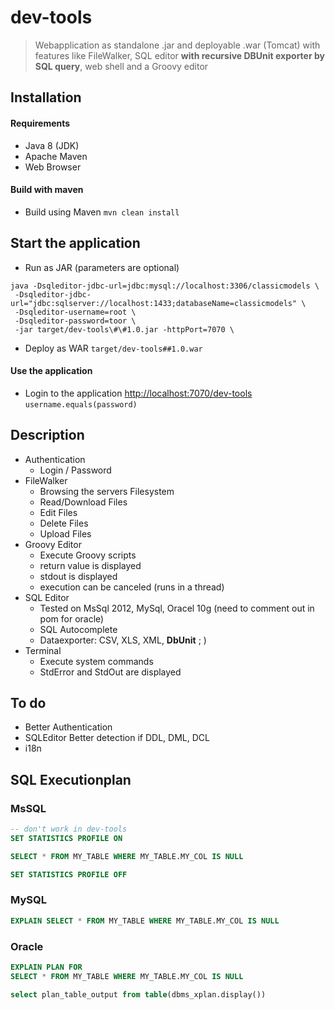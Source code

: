 # dev-tools
> Webapplication as standalone .jar and deployable .war (Tomcat) with features like FileWalker, SQL editor **with recursive DBUnit exporter by SQL query**, web shell and a Groovy editor  


## Installation

#### Requirements
- Java 8 (JDK)
- Apache Maven
- Web Browser


#### Build with maven
  - Build using Maven
```mvn clean install```

## Start the application
  - Run as JAR (parameters are optional)
```
java -Dsqleditor-jdbc-url=jdbc:mysql://localhost:3306/classicmodels \
 -Dsqleditor-jdbc-url="jdbc:sqlserver://localhost:1433;databaseName=classicmodels" \
 -Dsqleditor-username=root \
 -Dsqleditor-password=toor \
 -jar target/dev-tools\#\#1.0.jar -httpPort=7070 \
 ```
  - Deploy as WAR
```target/dev-tools##1.0.war```

#### Use the application
  - Login to the application [http://localhost:7070/dev-tools](http://localhost:7070/dev-tools)
```username.equals(password)```

## Description
- Authentication
  - Login / Password 
- FileWalker
  - Browsing the servers Filesystem
  - Read/Download Files
  - Edit Files
  - Delete Files
  - Upload Files
- Groovy Editor
  - Execute Groovy scripts
  - return value is displayed
  - stdout is displayed
  - execution can be canceled (runs in a thread)
- SQL Editor
  - Tested on MsSql 2012, MySql, Oracel 10g (need to comment out in pom for oracle)
  - SQL Autocomplete
  - Dataexporter: CSV, XLS, XML, **DbUnit** ; ) 
- Terminal
  - Execute system commands
  - StdError and StdOut are displayed

## To do
- Better Authentication
- SQLEditor Better detection if DDL, DML, DCL
- i18n

## SQL Executionplan

### MsSQL
```sql
-- don't work in dev-tools
SET STATISTICS PROFILE ON

SELECT * FROM MY_TABLE WHERE MY_TABLE.MY_COL IS NULL

SET STATISTICS PROFILE OFF

```

### MySQL
```sql
EXPLAIN SELECT * FROM MY_TABLE WHERE MY_TABLE.MY_COL IS NULL

```

### Oracle
```sql
EXPLAIN PLAN FOR
SELECT * FROM MY_TABLE WHERE MY_TABLE.MY_COL IS NULL

select plan_table_output from table(dbms_xplan.display())
```
